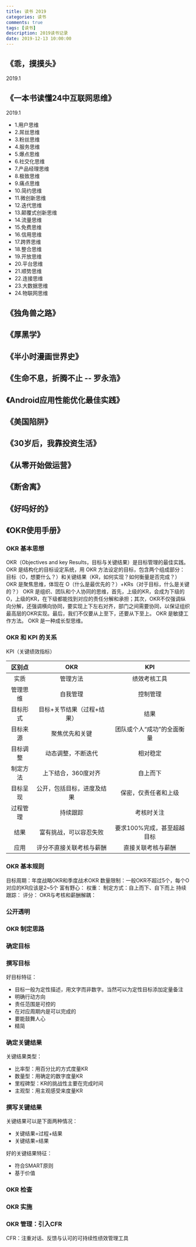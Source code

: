 ```yaml
---
title: 读书 2019
categories: 读书
comments: true
tags: [读书]
description: 2019读书记录
date: 2019-12-13 10:00:00
---
```


## 《乖，摸摸头》

2019.1

## 《一本书读懂24中互联网思维》

2019.1

 - 1.用户思维
 - 2.屌丝思维
 - 3.粉丝思维
 - 4.服务思维
 - 5.爆点思维
 - 6.社交化思维
 - 7.产品经理思维
 - 8.极致思维
 - 9.痛点思维
 - 10.简约思维
 - 11.微创新思维
 - 12.迭代思维
 - 13.颠覆式创新思维
 - 14.流量思维
 - 15.免费思维
 - 16.信用思维
 - 17.跨界思维
 - 18.整合思维
 - 19.开放思维
 - 20.平台思维
 - 21.顺势思维
 - 22.连接思维
 - 23.大数据思维
 - 24.物联网思维

## 《独角兽之路》

## 《厚黑学》

## 《半小时漫画世界史》

## 《生命不息，折腾不止 -- 罗永浩》

## 《Android应用性能优化最佳实践》

## 《美国陷阱》

## 《30岁后，我靠投资生活》

## 《从零开始做运营》

## 《断舍离》

## 《好吗好的》

## 《OKR使用手册》

### OKR 基本思想

OKR（Objectives and key Results，目标与关键结果）是目标管理的最佳实践。
OKR 是结构化的目标设定系统，用 OKR 方法设定的目标，包含两个组成部分：目标（O，想要什么？）和关键结果（KR，如何实现？如何衡量是否完成？）
OKR 是聚焦思维，体现在 O（什么是最优先的？）+KRs（对于目标，什么是关键的？）
OKR 是组织、团队和个人协同的思维，首先，上级的KR，会成为下级的O，上级的KR，在下级都能找到对应的责任分解和承担；其次，OKR不仅强调纵向分解，还强调横向协同，要实现上下左右对齐，部门之间需要协同，以保证组织最高层的OKR实现。最后，我们不仅要从上至下，还要从下至上。
OKR 是敏捷工作方法。
OKR 是一种成长型思维。

### OKR 和 KPI 的关系

KPI（关键绩效指标）

| 区别点 | OKR | KPI |
|:-------------:|:-------------:|:-------------:|
| 实质 | 管理方法 | 绩效考核工具 |
| 管理思维 | 自我管理 | 控制管理 |
| 目标形式 | 目标+关节结果（过程+结果） | 结果 |
| 目标来源 | 聚焦优先和关键 | 团队或个人“成功”的全面衡量 |
| 目标调整 | 动态调整，不断迭代 | 相对稳定 |
| 制定方法 | 上下结合，360度对齐 | 自上而下 |
| 目标呈现 | 公开，包括目标，进度及结果 | 保密，仅责任者和上级 |
| 过程管理 | 持续跟踪 | 考核时关注 |
| 结果 | 富有挑战，可以容忍失败 | 要求100%完成，甚至超越目标 |
| 应用 | 评分不直接关联考核与薪酬 | 直接关联考核与薪酬 |

### OKR 基本规则

目标周期：年度战略OKR和季度战术OKR
数量限制：一般OKR不超过5个，每个O对应的KR应该是2~5个
富有野心：
权重：
制定方式：自上而下、自下而上
持续跟踪：
评分：
OKR与考核和薪酬解耦：

### 公开透明

### OKR 制定思路

### 确定目标

### 撰写目标

好目标特征：

 - 目标一般为定性描述，用文字而非数字。当然可以为定性目标添加定量备注
 - 明确行动方向
 - 责任范围是可控的
 - 在对应周期内是可以完成的
 - 要能鼓舞人心
 - 精简

### 确定关键结果

关键结果类型：

 - 比率型：用百分比的方式度量KR
 - 数量型：用确定的数字度量KR
 - 里程碑型：KR的挑战性主要在完成时间
 - 主观型：用主观感受来度量KR

### 撰写关键结果

关键结果可以是下面两种情况：

 - 关键结果=过程+结果
 - 关键结果=结果

好的关键结果特征：

 - 符合SMART原则
 - 基于价值

### OKR 检查

### OKR 实施

### OKR 管理：引入CFR

CFR：注重对话、反馈与认可的可持续性绩效管理工具